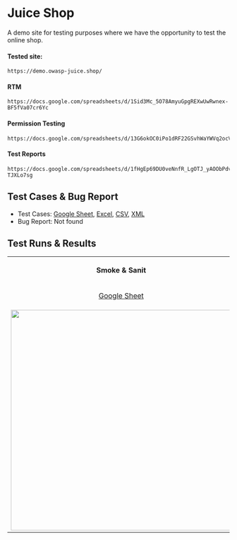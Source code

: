 # Juice Shop
A demo site for testing purposes where we have the opportunity to test the online shop.

#### Tested site:
```
https://demo.owasp-juice.shop/
```

#### RTM
```
https://docs.google.com/spreadsheets/d/1Sid3Mc_5O78AmyuGpgREXwUwRwnex-BF5fVa07cr6Yc
```

#### Permission Testing
```
https://docs.google.com/spreadsheets/d/13G6okOC0iPo1dRF22GSvhWaYWVq2ocVwi0OZSDSqWzg
```

#### Test Reports
```
https://docs.google.com/spreadsheets/d/1fHgEp69DU0veNnfR_LgOTJ_yAOObPdvEVD-TJXLo7sg
```

## Test Cases & Bug Report
- Test Cases: [Google Sheet](https://docs.google.com/spreadsheets/d/1Ob1UvEDrhsvUKNSjlHmQ5_B97zNl6VfUvqxEdPODZUM/edit?usp=drive_link), [Excel](https://docs.google.com/spreadsheets/d/1ci1f9-CiSQd65cSstRrzt5ib0jjUuxL0/edit?usp=drive_link), [CSV](https://drive.google.com/file/d/18DL4Wx_VcwX6vIjxGSjRiShYWYnH8a17/view?usp=drive_link), [XML](https://drive.google.com/file/d/1thgOGD0SlRMRSULdDim9Jt9lg4vDRQA3/view?usp=drive_link)
- Bug Report: Not found

## Test Runs & Results
<table>
<tr>
<th><p align="center">Smoke &  Sanit</p></th>
<th><p align="center">Functional tests</p></th>
<th><p align="center">Other tests</p></th>
</tr>
<tr>
<td><p align="center"><a href="https://docs.google.com/spreadsheets/d/1otMwp63DSOD-YAz0nN0yYZtc6AXd9XeFDOPrZ9A6p-Y/edit?usp=drive_link">Google Sheet</a></td>
<td><p align="center"><a href="https://docs.google.com/spreadsheets/d/106J2Yb34-QMiB4PA4X1VY1KCf3IhAnf0Y3H45pep37U/edit?usp=drive_link">Google Sheet</a></td>
<td><p align="center"><a href="https://docs.google.com/spreadsheets/d/1zsGATdLONfS85tSZTZkhUFmFfN5KcMmu-jVos2jtAfA/edit?usp=drive_link">Google Sheet</a></td>
</tr>
<tr>
<td><img src="https://github.com/LosKamilos91/juice-shop/assets/93448256/78ddfbdf-a48e-415f-b870-f780570c6990" width="500"></td>
<td><img src="https://github.com/LosKamilos91/juice-shop/assets/93448256/6faae9e9-1f98-4a74-8f94-5808aacf2349" width="500"></td>
<td><img src="https://github.com/LosKamilos91/juice-shop/assets/93448256/ac615fdb-6f9f-4150-8709-f7a77dc7dfbe" width="500"></td>
</tr>
</table>

